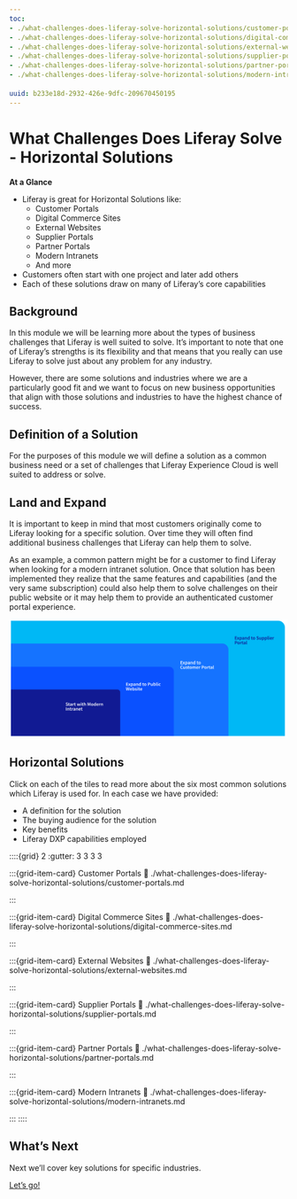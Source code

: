 ```yaml
---
toc:
- ./what-challenges-does-liferay-solve-horizontal-solutions/customer-portals.md
- ./what-challenges-does-liferay-solve-horizontal-solutions/digital-commerce-sites.md
- ./what-challenges-does-liferay-solve-horizontal-solutions/external-websites.md
- ./what-challenges-does-liferay-solve-horizontal-solutions/supplier-portals.md
- ./what-challenges-does-liferay-solve-horizontal-solutions/partner-portals.md
- ./what-challenges-does-liferay-solve-horizontal-solutions/modern-intranets.md

uuid: b233e18d-2932-426e-9dfc-209670450195
---
```


# What Challenges Does Liferay Solve - Horizontal Solutions

**At a Glance**

* Liferay is great for Horizontal Solutions like:
  * Customer Portals
  * Digital Commerce Sites
  * External Websites
  * Supplier Portals
  * Partner Portals
  * Modern Intranets
  * And more
* Customers often start with one project and later add others
* Each of these solutions draw on many of Liferay’s core capabilities

## Background

In this module we will be learning more about the types of business challenges that Liferay is well suited to solve.  It’s important to note that one of Liferay’s strengths is its flexibility and that means that you really can use Liferay to solve just about any problem for any industry.

However, there are some solutions and industries where we are a particularly good fit and we want to focus on new business opportunities that align with those solutions and industries to have the highest chance of success.

## Definition of a Solution

For the purposes of this module we will define a solution as a common business need or a set of challenges that Liferay Experience Cloud is well suited to address or solve.

## Land and Expand

It is important to keep in mind that most customers originally come to Liferay looking for a specific solution.  Over time they will often find additional business challenges that Liferay can help them to solve.

As an example, a common pattern might be for a customer to find Liferay when looking for a modern intranet solution.  Once that solution has been implemented they realize that the same features and capabilities (and the very same subscription) could also help them to solve challenges on their public website or it may help them to provide an authenticated customer portal experience.

![Starting with a basic solution and gradually extending Liferay's usage within a company is a great approach to expansion and growth.](./what-challenges-does-liferay-solve-horizontal-solutions/images/01.png)

## Horizontal Solutions

Click on each of the tiles to read more about the six most common solutions which Liferay is used for.  In each case we have provided:

* A definition for the solution
* The buying audience for the solution
* Key benefits
* Liferay DXP capabilities employed

::::{grid} 2
:gutter: 3 3 3 3

:::{grid-item-card} Customer Portals
:link: ./what-challenges-does-liferay-solve-horizontal-solutions/customer-portals.md

:::

:::{grid-item-card} Digital Commerce Sites
:link: ./what-challenges-does-liferay-solve-horizontal-solutions/digital-commerce-sites.md

:::

:::{grid-item-card} External Websites
:link: ./what-challenges-does-liferay-solve-horizontal-solutions/external-websites.md

:::

:::{grid-item-card} Supplier Portals
:link: ./what-challenges-does-liferay-solve-horizontal-solutions/supplier-portals.md

:::

:::{grid-item-card} Partner Portals
:link: ./what-challenges-does-liferay-solve-horizontal-solutions/partner-portals.md

:::

:::{grid-item-card} Modern Intranets
:link: ./what-challenges-does-liferay-solve-horizontal-solutions/modern-intranets.md

:::
::::

## What’s Next

Next we’ll cover key solutions for specific industries.

[Let’s go!]()
